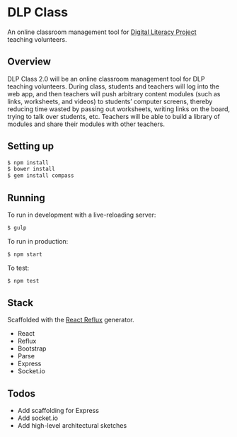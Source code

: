 # DLP Class
An online classroom management tool for [Digital Literacy Project](http://dlp.io)<br>teaching volunteers.

## Overview

DLP Class 2.0 will be an online classroom management tool for DLP teaching volunteers. During class, students and teachers will log into the web app, and then teachers will push arbitrary content modules (such as links, worksheets, and videos) to students’ computer screens, thereby reducing time wasted by passing out worksheets, writing links on the board, trying to talk over students, etc. Teachers will be able to build a library of modules and share their modules with other teachers.

## Setting up

```sh
$ npm install
$ bower install
$ gem install compass
```

## Running
To run in development with a live-reloading server:

```sh
$ gulp
```

To run in production:

```sh
$ npm start
```

To test:

```sh
$ npm test
```

## Stack
Scaffolded with the [React Reflux](https://github.com/TFaga/generator-react-reflux) generator.
- React
- Reflux
- Bootstrap
- Parse
- Express
- Socket.io

## Todos
- Add scaffolding for Express
- Add socket.io
- Add high-level architectural sketches
